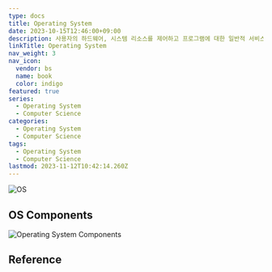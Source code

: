 ```yaml
---
type: docs
title: Operating System
date: 2023-10-15T12:46:00+09:00
description: 사용자의 하드웨어, 시스템 리소스를 제어하고 프로그램에 대한 일반적 서비스를 지원하는 시스템 소프트웨어
linkTitle: Operating System
nav_weight: 3
nav_icon:
  vendor: bs
  name: book
  color: indigo
featured: true
series:
  - Operating System
  - Computer Science
categories:
  - Operating System
  - Computer Science
tags:
  - Operating System
  - Computer Science
lastmod: 2023-11-12T10:42:14.260Z
---
```


![OS](/computer-science/os.png#center)

## OS Components

![Operating System Components](/computer-science/os-components.png#center)

## Reference
